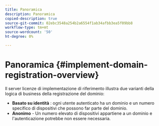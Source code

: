 ```yaml
---
title: Panoramica
description: Panoramica
copied-description: true
source-git-commit: 02ebc3548a254b2a6554f1ab34afbb3ea5f09bb8
workflow-type: tm+mt
source-wordcount: '50'
ht-degree: 0%

---
```


# Panoramica {#implement-domain-registration-overview}

Il server licenze di implementazione di riferimento illustra due varianti della logica di business della registrazione del dominio:

* **Basato su identità** : ogni utente autenticato ha un dominio e un numero specifico di dispositivi che possono far parte del dominio.
* **Anonimo** - Un numero elevato di dispositivi appartiene a un dominio e l&#39;autenticazione potrebbe non essere necessaria.
